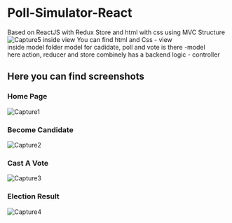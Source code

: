 # Poll-Simulator-React
Based on ReactJS with Redux Store and html with css using MVC Structure 
![Capture5](https://user-images.githubusercontent.com/76880471/129946012-a2a7dccb-5dc3-498a-b6bd-5e74b46d2c16.JPG)
inside view You can find html and Css - view<br/>
inside model folder model for cadidate, poll and vote is there -model<br/>
here action, reducer and store combinely has a backend logic - controller<br/>

## Here you can find screenshots
### Home Page 
![Capture1](https://user-images.githubusercontent.com/76880471/129947099-9e929e04-917d-4a44-8b9c-2f6d4dfc6325.JPG)
### Become Candidate
![Capture2](https://user-images.githubusercontent.com/76880471/129947116-6953789a-583c-44ef-83c2-c7099cf10641.JPG)
### Cast A Vote 
![Capture3](https://user-images.githubusercontent.com/76880471/129947131-290601ec-e185-4cf2-8555-936606b1554e.JPG)
### Election Result 
![Capture4](https://user-images.githubusercontent.com/76880471/129947134-6734219e-d741-4b10-963f-43c6e99485db.JPG)

